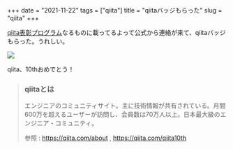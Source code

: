 +++
date = "2021-11-22"
tags = ["qiita"]
title = "qiitaバッジもらった"
slug = "qiita"
+++

[qiita表彰プログラム](https://qiita.com/qiita-award/users)なるものに載ってるよって公式から連絡が来て、qiitaバッジもらった。うれしい。

![](/photo/badge.jpg)

qiita、10thおめでとう！

> ### qiitaとは
> 
> エンジニアのコミュニティサイト。主に技術情報が共有されている。月間600万を超えるユーザーが訪問し、会員数は70万人以上。日本最大級のエンジニア・コミュニティ。
> 
> 参照 : https://qiita.com/about , https://qiita.com/qiita10th
